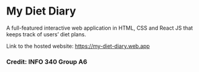 # My Diet Diary
A full-featured interactive web application in HTML, CSS and React JS that keeps track of users’ diet plans.

Link to the hosted website: https://my-diet-diary.web.app

### Credit: INFO 340 Group A6
